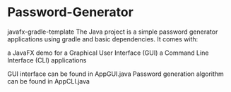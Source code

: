 # Password-Generator

javafx-gradle-template
The Java project is a simple password generator applications using gradle and basic dependencies. It comes with:

a JavaFX demo for a Graphical User Interface (GUI)
a Command Line Interface (CLI) applications

GUI interface can be found in AppGUI.java
Password generation algorithm can be found in AppCLI.java
